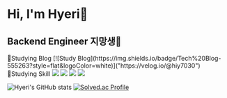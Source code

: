 # Hi, I'm Hyeri🐥
## Backend Engineer 지망생🐥

<div>📝Studying Blog
[![Study Blog](https://img.shields.io/badge/Tech%20Blog-555263?style=flat&logoColor=white)]("https://velog.io/@hiy7030")
<div/>
 
<div>📝Studying Skill
 <img src="https://img.shields.io/badge/Java-1E8CBE?style=flat&logo=Java&logoColor=white"/>
 <img src="https://img.shields.io/badge/Spring-6DB33F?style=flat&logo=Java&logoColor=white"/>
 <img src="https://img.shields.io/badge/Spring Boot-6DB33F?style=flat&logo=Java&logoColor=white"/>
 <img src="https://img.shields.io/badge/Spring Security-6DB33F?style=flat&logo=Java&logoColor=white"/>
<div/>
 
 ![Hyeri's GitHub stats](https://github-readme-stats.vercel.app/api?username=hiy7030&show_icons=true&theme=tokyonight) 
[![Solved.ac Profile](http://mazassumnida.wtf/api/generate_badge?boj=hiy7030)](https://solved.ac/hiy7030)
 
<!--
**hiy7030/hiy7030** is a ✨ _special_ ✨ repository because its `README.md` (this file) appears on your GitHub profile.

Here are some ideas to get you started:

- 🔭 I’m currently working on ...
- 🌱 I’m currently learning ...
- 👯 I’m looking to collaborate on ...
- 🤔 I’m looking for help with ...
- 💬 Ask me about ...
- 📫 How to reach me: ...
- 😄 Pronouns: ...
- ⚡ Fun fact: ...
-->
